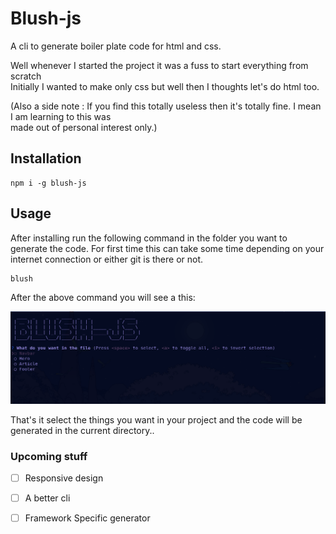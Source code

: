 # Blush-js

A cli to generate boiler plate code for html and css. 

Well whenever I started the project it was a fuss to start everything from scratch   
Initially I wanted to make only css but well then I thoughts let's do html too.     

(Also a side note : If you find this totally useless then it's totally fine. I mean I am learning to this was  
made out of personal interest only.)

## Installation

    npm i -g blush-js

## Usage 
After installing run the following command in the folder you want to generate the code.
For first time this can take some time depending on your internet connection or either git is there or not.
        
    blush

After the above command you will see a this:

![working](./src/blushpic.png)

That's it select the things you want in your project and the code will be generated in the current directory..


### Upcoming stuff

- [ ] Responsive design
- [ ] A better cli
- [ ] Framework Specific generator


